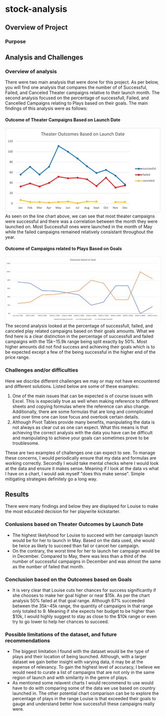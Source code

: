 # stock-analysis

## Overview of Project


### Purpose

## Analysis and Challenges

### Overview of analysis
There were two main analysis that were done for this project. As per below, you will find one analysis that compares the number of of Successful, Failed, and Canceled Theater campaigns relative to their launch month. The second analysis focused on the percentage of successfull, Failed, and Cancelled Campaigns relating to Plays based on their goals. The main findings of this analysis were as follows:

#### Outcome of Theater Campaigns Based on Launch Date
![Outcomes vs Launch Date](https://github.com/yaakoum/kickstarter-analysis/blob/main/Resources/Theater_Outcomes_vs_Launch.png)
As seen on the line chart above, we can see that most theater campaigns were successful and there was a correlation between the month they were launched on. Most Successfull ones were launched in the month of May while the failed campaigns remained relatively consistant throughout the year.
#### Outcome of Campaigns related to Plays Based on Goals
![Outcomes vs Goals](https://github.com/yaakoum/kickstarter-analysis/blob/main/Resources/Outcomes_vs_Goals.png)
The second analysis looked at the percentage of successfull, failed, and canceled play related campaigns based on their goals amounts. What we find here is a clear distinction in the percentage of successfull and failed campaigns with the $15k-$15.9k range being split exactly by 50%. Most higher amounts did not find success and achieving their goals which is to be expected except a few of the being successful in the higher end of the price range.

### Challenges and/or difficulties
Here we discribe different challenges we may or may not have encountered and different solutions. Listed below are some of these examples:
  1. One of the main issues that can be expected is of course issues with Excel. This is especially true as well when making reference to different sheets and copying formulas where the reference can also change. Additionally, there are some formulas that are long and comnplicated and over time one can lose focus and overlook certain details. 
  2. Although Pivot Tables provide many benefits, manipulating the data is not always as clear cut as one can expect. What this means is that achieving the correct analysis with the data you have can be difficult and manipulating to achieve your goals can sometimes prove to be troublesome.

These are two examples of challenges one can expect to see. To manage these concerns, I would periodically ensure that my data and formulas are working correctly. Secondly I would take mental checks where I would look at the data and ensure it makes sense. Meaning if I look at the data vs what I have on a chart, I would ask myself "does this make sense". Simple mitigating strategies definitely go a long way.

## Results
There were many findings and below they are displayed for Louise to make the most educated decision for her playwrite kickstarter.

### Conlusions based on Theater Outcomes by Launch Date
- The highest likelyhood for Louise to succeed with her campaign launch would be for her to launch in May. Based on the data used, she would be twice as likely to succeed than fail or cancel her campaign.
- On the contrary, the worst time for her to launch her campaign would be in December. Compared to May, there was less than a third of the number of successful campaigns in December and was almost the same as the number of failed that month.
### Conclusion based on the Outcomes based on Goals
- It is very clear that Louise cuts her chances for success significantly if she chooses to make her goal higher or near $15k. As per the chart analysis 50% failed at that goal range. Although 67% succeeded between the $35k-$45k range, the quantity of campaigns in that range only totaled to 9. Meaning if she expects her budget to be higher than $10k, I would highly suggest to stay as close to the $10k range or even try to go lower to help her chances to succeed.
### Possible limitations of the dataset, and future recommendations
- The biggest limitation I found with the dataset would be the type of plays and their location of being launched. Although, with a larger dataset we gain better insight with varying data, it may be at the expense of relevancy. To gain the highest level of accuracy, I believe we would need to curate a list of campaigns that are not only in the same region of launch and with similarity in the genre of plays.
- As mentioned some relavent charts I would recommend to use would have to do with comparing some of the data we use based on country launched in. The other potential chart comparison can be to explore the percentage of plays in the range Louise is that exceeded their goals to gauge and understand better how successfull these campaigns really were.
